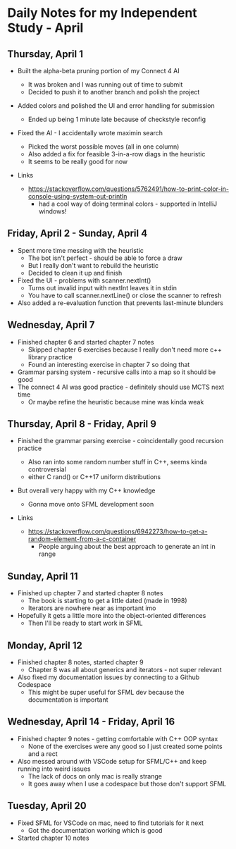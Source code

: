 # Daily Notes for my Independent Study - April

## Thursday, April 1

- Built the alpha-beta pruning portion of my Connect 4 AI
  - It was broken and I was running out of time to submit
  - Decided to push it to another branch and polish the project
- Added colors and polished the UI and error handling for submission
  - Ended up being 1 minute late because of checkstyle reconfig
- Fixed the AI - I accidentally wrote maximin search
  - Picked the worst possible moves (all in one column)
  - Also added a fix for feasible 3-in-a-row diags in the heuristic
  - It seems to be really good for now

- Links
  - <https://stackoverflow.com/questions/5762491/how-to-print-color-in-console-using-system-out-println>
    - had a cool way of doing terminal colors - supported in IntelliJ windows!

## Friday, April 2 - Sunday, April 4

- Spent more time messing with the heuristic
  - The bot isn't perfect - should be able to force a draw
  - But I really don't want to rebuild the heuristic
  - Decided to clean it up and finish
- Fixed the UI - problems with scanner.nextInt()
  - Turns out invalid input with nextInt leaves it in stdin
  - You have to call scanner.nextLine() or close the scanner to refresh
- Also added a re-evaluation function that prevents last-minute blunders

## Wednesday, April 7

- Finished chapter 6 and started chapter 7 notes
  - Skipped chapter 6 exercises because I really don't need more c++ library practice
  - Found an interesting exercise in chapter 7 so doing that
- Grammar parsing system - recursive calls into a map so it should be good
- The connect 4 AI was good practice - definitely should use MCTS next time
  - Or maybe refine the heuristic because mine was kinda weak

## Thursday, April 8 - Friday, April 9

- Finished the grammar parsing exercise - coincidentally good recursion practice
  - Also ran into some random number stuff in C++, seems kinda controversial
  - either C rand() or C++17 uniform distributions
- But overall very happy with my C++ knowledge
  - Gonna move onto SFML development soon

- Links
  - <https://stackoverflow.com/questions/6942273/how-to-get-a-random-element-from-a-c-container>
    - People arguing about the best approach to generate an int in range

## Sunday, April 11

- Finished up chapter 7 and started chapter 8 notes
  - The book is starting to get a little dated (made in 1998)
  - Iterators are nowhere near as important imo
- Hopefully it gets a little more into the object-oriented differences
  - Then I'll be ready to start work in SFML

## Monday, April 12

- Finished chapter 8 notes, started chapter 9
  - Chapter 8 was all about generics and iterators - not super relevant
- Also fixed my documentation issues by connecting to a Github Codespace
  - This might be super useful for SFML dev because the documentation is important

## Wednesday, April 14 - Friday, April 16

- Finished chapter 9 notes - getting comfortable with C++ OOP syntax
  - None of the exercises were any good so I just created some points and a rect
- Also messed around with VSCode setup for SFML/C++ and keep running into weird issues
  - The lack of docs on only mac is really strange
  - It goes away when I use a codespace but those don't support SFML

## Tuesday, April 20

- Fixed SFML for VSCode on mac, need to find tutorials for it next
  - Got the documentation working which is good
- Started chapter 10 notes
